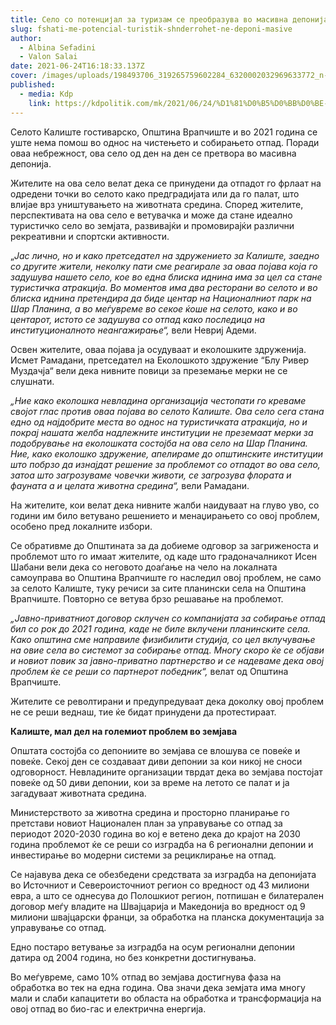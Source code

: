 ```yaml
---
title: Село со потенцијал за туризам се преобразува во масивна депонија
slug: fshati-me-potencial-turistik-shnderrohet-ne-deponi-masive
author:
  - Albina Sefadini
  - Valon Salai
date: 2021-06-24T16:18:33.137Z
cover: /images/uploads/198493706_319265759602284_6320002032969633772_n-912x640.jpg
published:
  - media: Kdp
    link: https://kdpolitik.com/mk/2021/06/24/%D1%81%D0%B5%D0%BB%D0%BE-%D1%81%D0%BE-%D0%BF%D0%BE%D1%82%D0%B5%D0%BD%D1%86%D0%B8%D1%98%D0%B0%D0%BB-%D0%B7%D0%B0-%D1%82%D1%83%D1%80%D0%B8%D0%B7%D0%B0%D0%BC-%D1%81%D0%B5-%D0%BF%D1%80%D0%B5%D0%BE%D0%B1/?fbclid=IwAR0VQntRcBB9hmEcUjzXArasO5inka9yUOizRahxiWj41W-3FOM-tpOAFW8
---
```

Селото Калиште гостиварско, Општина Врапчиште и во 2021 година се уште нема помош во однос на чистењето и собирањето отпад. Поради оваа небрежност, ова село од ден на ден се претвора во масивна депонија.

Жителите на ова село велат дека се принудени да отпадот го фрлаат на одредени точки во селото како предградијата или да го палат, што влијае врз уништувањето на животната средина. Според жителите, перспективата на ова село е ветувачка и може да стане идеално туристичко село во земјата, развивајќи и промовирајќи различни рекреативни и спортски активности.

„*Јас лично, но и како претседател на здружението за Калиште, заедно со другите жители, неколку пати сме реагирале за оваа појава која го задушува нашето село, кое во една блиска иднина има за цел са стане туристичка атракција. Во моментов има два ресторани во селото и во блиска иднина претендира да биде центар на Националниот парк на Шар Планина, а во меѓувреме во секое ќоше на селото, како и во центарот, истото се задушува со отпад како последица на институционалното неангажирање“,* вели Невриј Адеми.

Освен жителите, оваа појава ја осудуваат и еколошките здруженија. Исмет Рамадани, претседател на Еколошкото здружение “Блу Ривер Муздачја“ вели дека нивните повици за преземање мерки не се слушнати.

*„Ние како еколошка невладина организација честопати го креваме својот глас против оваа појава во селото Калиште. Ова село сега стана едно од најдобрите места во однос на туристичката атракција, но и покрај нашата желба надлежните институции не преземаат мерки за подобрување на еколошката состојба на ова село на Шар Планина. Ние, како еколошко здружение, апелираме до општинските институции што побрзо да изнајдат решение за проблемот со отпадот во ова село, затоа што загрозуваме човечки животи, се загрозува флората и фауната а и целата животна средина“,* вели Рамадани.

На жителите, кои велат дека нивните жалби наидуваат на глуво уво, со години им било ветувано решението и менаџирањето со овој проблем, особено пред локалните избори.

Се обративме до Општината за да добиеме одговор за загриженоста и проблемот што го имаат жителите, од каде што градоначалникот Исен Шабани вели дека со неговото доаѓање на чело на локалната самоуправа во Општина Врапчиште го наследил овој проблем, не само за селото Калиште, туку речиси за сите планински села на Општина Врапчиште. Повторно се ветува брзо решавање на проблемот.

*„Јавно-приватниот договор склучен со компанијата за собирање отпад бил со рок до 2021 година, каде не биле вклучени планинските села. Како општина сме направиле физибилити студија, со цел вклучување на овие села во системот за собирање отпад. Многу скоро ќе се објави и новиот повик за јавно-приватно партнерство и се надеваме дека овој проблем ќе се реши со партнерот победник“,* велат од Општина Врапчиште.

Жителите се револтирани и предупредуваат дека доколку овој проблем не се реши веднаш, тие ќе бидат принудени да протестираат.

**Калиште, мал дел на големиот проблем во земјава**

Општата состојба со депониите во земјава се влошува се повеќе и повеќе. Секој ден се создаваат диви депонии за кои никој не сноси одговорност. Невладините организации тврдат дека во земјава постојат повеќе од 50 диви депонии, кои за време на летото се палат и ја загадуваат животната средина.

Министерството за животна средина и просторно планирање го претстави новиот Национален план за управување со отпад за периодот 2020-2030 година во кој е ветено дека до крајот на 2030 година проблемот ќе се реши со изградба на 6 регионални депонии и инвестирање во модерни системи за рециклирање на отпад.

Се најавува дека се обезбедени средствата за изградба на депонијата во Источниот и Североисточниот регион со вредност од 43 милиони евра, а што се однесува до Полошкиот регион, потпишан е билатерален договор меѓу владите на Швајцарија и Македонија во вредност од 9 милиони швајцарски франци, за обработка на планска документација за управување со отпад.

Едно постаро ветување за изградба на осум регионални депонии датира од 2004 година, но без конкретни достигнувања.

Во меѓувреме, само 10% отпад во земјава достигнува фаза на обработка во тек на една година. Ова значи дека земјата има многу мали и слаби капацитети во областа на обработка и трансформација на овој отпад во био-гас и електрична енергија.